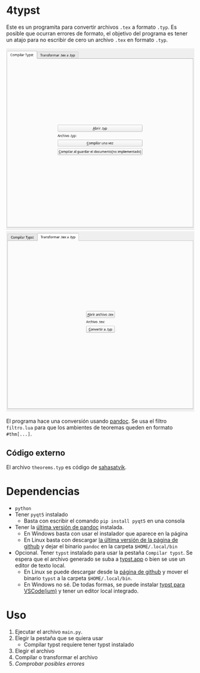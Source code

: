 
# 4typst

Este es un programita para convertir archivos `.tex` a formato `.typ`. Es posible que ocurran errores de formato, el objetivo del programa es tener un atajo para no escribir de cero un archivo `.tex` en formato `.typ`.

![](compilar.png)
![](transformar.png)

El programa hace una conversión usando [pandoc](https://pandoc.org). Se usa el filtro `filtro.lua` para que los ambientes de teoremas queden en formato `#thm[...]`.

## Código externo

El archivo `theorems.typ` es código de [sahasatvik](https://github.com/sahasatvik/typst-theorems).

# Dependencias

- `python`
- Tener `pyqt5` instalado
    - Basta con escribir el comando `pip install pyqt5` en una consola
- Tener la [última versión de pandoc](https://pandoc.org/installing.html) instalada.
    - En Windows basta con usar el instalador que aparece en la página
    - En Linux basta con descargar [la última versión de la página de github](https://github.com/jgm/pandoc/releases) y dejar el binario `pandoc` en la carpeta `$HOME/.local/bin`
- Opcional. Tener `typst` instalado para usar la pestaña `Compilar typst`. Se espera que el archivo generado se suba a [typst.app](https://typst.app) o bien se use un editor de texto local.
    - En Linux se puede descargar desde la [página de github](https://github.com/typst/typst/releases) y mover el binario `typst` a la carpeta `$HOME/.local/bin`.
    - En Windows no sé. De todas formas, se puede instalar [typst para VSCode(ium)](https://marketplace.visualstudio.com/items?itemName=nvarner.typst-lsp) y tener un editor local integrado.

# Uso

1. Ejecutar el archivo `main.py`.
2. Elegir la pestaña que se quiera usar
    - Compilar typst requiere tener typst instalado
3. Elegir el archivo
4. Compilar o transformar el archivo
5. *Comprobar posibles errores*


